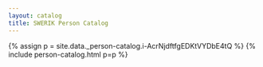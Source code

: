 ```yaml
---
layout: catalog
title: SWERIK Person Catalog
---
```

{% assign p = site.data._person-catalog.i-AcrNjdftfgEDKtVYDbE4tQ %}
{% include person-catalog.html p=p %}

